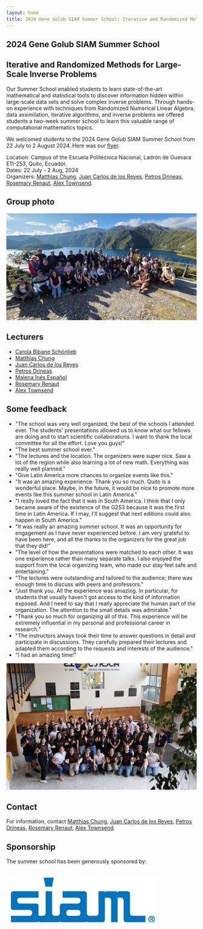 ```yaml
---
layout: home
title: 2024 Gene Golub SIAM Summer School: Iterative and Randomized Methods for Large-Scale Inverse Problems
---
```


## 2024 Gene Golub SIAM Summer School

## Iterative and Randomized Methods for Large-Scale Inverse Problems

Our Summer School enabled students to learn state-of-the-art mathematical and statistical tools to discover information hidden within large-scale data sets and solve complex inverse problems. Through hands-on experience with techniques from Randomized Numerical Linear Algebra, data assimilation, iterative algorithms, and inverse problems we offered students a two-week summer school to learn this valuable range of computational mathematics topics. 

We welcomed students to the 2024 Gene Golub SIAM Summer School from 22 July to 2 August 2024. Here was our <a href="Advertisement.pdf">flyer</a>.
<p>
Location: Campus of the Escuela Politécnica Nacional, Ladrón de Guevara E11-253, Quito, Ecuador. <br/>
Dates: 22 July - 2 Aug, 2024 <br/>
Organizers: <a href="http://www.math.emory.edu/~mchun45/">Matthias Chung</a>, <a href="https://twas.org/directory/de-los-reyes-juan-carlos">Juan Carlos de los Reyes</a>, <a href="https://www.cs.purdue.edu/homes/pdrineas/">Petros Drineas</a>, <a href="https://search.asu.edu/profile/85017">Rosemary Renaut</a>, <a href="https://pi.math.cornell.edu/~ajt/">Alex Townsend</a>.
</p>

## Group photo 

<img src="GroupPhoto.jpg" alt="Group photo">

## Lecturers

- <a href="https://www.damtp.cam.ac.uk/user/cbs31/Home.html">Carola Bibane Schönlieb</a>
- <a href="http://www.math.emory.edu/~mchun45/">Matthias Chung</a>
- <a href="https://modemat.epn.edu.ec/~jcdelosreyes/">Juan Carlos de los Reyes</a>
- <a href="https://www.cs.purdue.edu/homes/pdrineas/">Petros Drineas</a>
- <a href="https://math.la.asu.edu/~mespanol/">Malena Inés Español</a>
- <a href="https://search.asu.edu/profile/85017">Rosemary Renaut</a>
- <a href="https://pi.math.cornell.edu/~ajt/">Alex Townsend</a>

## Some feedback 

  - "The school was very well organized, the best of the schools I attended ever. The students' presentations allowed us to know what our fellows are doing and to start scientific collaborations. I want to thank the local committee for all the effort. Love you guys!"
  - "The best summer school ever."
  - "The lectures and the location. The organizers were super nice. Saw a lot of the region while also learning a lot of new math. Everything was really well planned."
  - "Give Latin America more chances to organize events like this."
  - "It was an amazing experience. Thank you so much. Quito is a wonderful place. Maybe, in the future, it would be nice to promote more events like this summer school in Latin America."
  - "I really loved the fact that it was in South America. I think that I only became aware of the existence of the G2S3 because it was the first time in Latin America. If I may, I'll suggest that next editions could also happen in South America."
  - "It was really an amazing summer school. It was an opportunity for engagement as I have never experienced before. I am very grateful to have been here, and all the thanks to the organizers for the great job that they did!"
  - "The level of how the presentations were matched to each other. It was one experience rather than many separate talks. I also enjoyed the support from the local organizing team, who made our stay feel safe and entertaining."
  - "The lectures were outstanding and tailored to the audience; there was enough time to discuss with peers and professors."
  - "Just thank you. All the experience was amazing. In particular, for students that usually haven't got access to the kind of information exposed. And I need to say that I really appreciate the human part of the organization. The attention to the small details was admirable."
  - "Thank you so much for organizing all of this. This experience will be extremely influential in my personal and professional career in research."
  - "The instructors always took their time to answer questions in detail and participate in discussions. They carefully prepared their lectures and adapted them according to the requests and interests of the audience."
  - "I had an amazing time!"

<img src="GroupPhoto2.jpg" alt="Group photo 2">

<!--
## Important dates

<p><s>March 1, 2024: Application deadline for summer school</s></p>
<p><s>March 7, 2024: Extended application deadline for summer school</s>s></p>
<p><s>22 July - 2 August 2024: Summer school dates</s></p>
<p><s>31 July 2024: Banquet</s></p>

## Travel support

Acceptance to the summer school included full travel support. We provided an invitation letter for the accepted applicants who require a visa. All participants also got a certificate. 

## Summer school banquet

The summer school banquet took place at <a href="https://www.elventanal.ec/">El Ventanal</a> restaurant. Located in Quito's downtown.

## Locations

The Summer School was at Escuela Politécnica Nacional in Quito, Ecuador.

G2S3 classroom: Electric Engineering Building (Building 16)

## Accommodation

All the participants stayed at the <a href="https://www.fenixhotel.ec/">Fenix Hotel</a> in Quito.

## Getting to Quito, Ecuador

To travel to Quito, Ecuador, one would typically fly into Mariscal Sucre International Airport (IATA code: UIO). 
-->
## Contact

For information, contact <a href="mailto:matthias.chung@emory.edu">Matthias Chung</a>, <a href="mailto:juan.delosreyes@epn.edu.ec">Juan Carlos de los Reyes</a>, <a href="mailto:drineas@gmail.com">Petros Drineas</a>, <a href="mailto:renaut@asu.edu">Rosemary Renaut</a>, <a href="mailto:townsend@cornell.edu">Alex Townsend</a>.

## Sponsorship

<p>The  summer school has been generously sponsored by: </p> <br/>
  <img src="siamlogo.jpeg" alt="SIAM"/>
